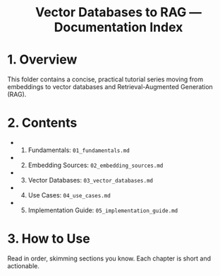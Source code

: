 <h1 align="center">Vector Databases to RAG — Documentation Index</h1>

# 1. Overview

This folder contains a concise, practical tutorial series moving from embeddings to vector databases and Retrieval-Augmented Generation (RAG).

# 2. Contents

- 1. Fundamentals: `01_fundamentals.md`
- 2. Embedding Sources: `02_embedding_sources.md`
- 3. Vector Databases: `03_vector_databases.md`
- 4. Use Cases: `04_use_cases.md`
- 5. Implementation Guide: `05_implementation_guide.md`

# 3. How to Use

Read in order, skimming sections you know. Each chapter is short and actionable.


